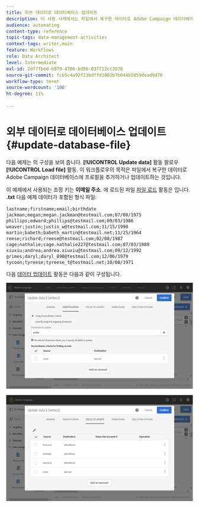 ```yaml
---
title: 외부 데이터로 데이터베이스 업데이트
description: 이 사용 사례에서는 파일에서 복구한 데이터로 Adobe Campaign 데이터베이스에 프로필을 추가하거나 업데이트하는 방법을 설명합니다.
audience: automating
content-type: reference
topic-tags: data-management-activities
context-tags: writer,main
feature: Workflows
role: Data Architect
level: Intermediate
exl-id: 2df7fbed-b979-4706-bd56-83f712cc3070
source-git-commit: fcb5c4a92f23bdffd1082b7b044b5859dead9d70
workflow-type: tm+mt
source-wordcount: '106'
ht-degree: 11%

---
```


# 외부 데이터로 데이터베이스 업데이트 {#update-database-file}

다음 예제는 의 구성을 보여 줍니다. **[!UICONTROL Update data]** 활동 팔로우 **[!UICONTROL Load file]** 활동. 이 워크플로우의 목적은 파일에서 복구한 데이터로 Adobe Campaign 데이터베이스에 프로필을 추가하거나 업데이트하는 것입니다.

이 예제에서 사용되는 조정 키는 **이메일 주소**. 에 로드된 파일 [파일 로드](../../automating/using/load-file.md) 활동은 입니다. **.txt** 다음 예제 데이터가 포함된 형식 파일:

```
lastname;firstname;email;birthdate
jackman;megan;megan.jackman@testmail.com;07/08/1975
phillips;edward;phillips@testmail.com;09/03/1986
weaver;justin;justin_w@testmail.com;11/15/1990
martin;babeth;babeth_martin@testmail.net;11/25/1964
reese;richard;rreese@testmail.com;02/08/1987
cage;nathalie;cage.nathalie227@testmail.com;07/03/1989
xiuxiu;andrea;andrea.xiuxiu@testmail.com;09/12/1992
grimes;daryl;daryl_890@testmail.com;12/06/1979
tycoon;tyreese;tyreese_t@testmail.net;10/08/1971
```

다음 [데이터 업데이트](../../automating/using/update-data.md) 활동은 다음과 같이 구성됩니다.

![](assets/deduplication_example2_writer1.png)

![](assets/deduplication_example2_writer2.png)
